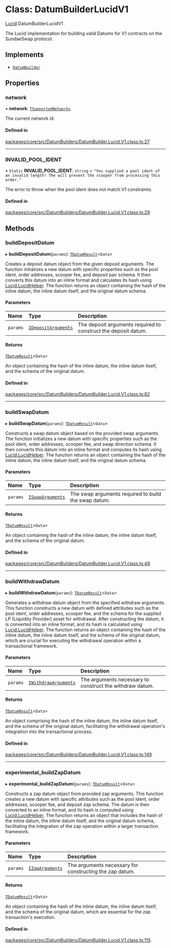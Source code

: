 # Class: DatumBuilderLucidV1

[Lucid](../modules/Lucid.md).DatumBuilderLucidV1

The Lucid implementation for building valid Datums for
V1 contracts on the SundaeSwap protocol.

## Implements

- [`DatumBuilder`](Core.DatumBuilder.md)

## Properties

### network

• **network**: [`TSupportedNetworks`](../modules/Core.md#tsupportednetworks)

The current network id.

#### Defined in

[packages/core/src/DatumBuilders/DatumBuilder.Lucid.V1.class.ts:27](https://github.com/SundaeSwap-finance/sundae-sdk/blob/main/packages/core/src/DatumBuilders/DatumBuilder.Lucid.V1.class.ts#L27)

___

### INVALID\_POOL\_IDENT

▪ `Static` **INVALID\_POOL\_IDENT**: `string` = `"You supplied a pool ident of an invalid length! The will prevent the scooper from processing this order."`

The error to throw when the pool ident does not match V1 constraints.

#### Defined in

[packages/core/src/DatumBuilders/DatumBuilder.Lucid.V1.class.ts:29](https://github.com/SundaeSwap-finance/sundae-sdk/blob/main/packages/core/src/DatumBuilders/DatumBuilder.Lucid.V1.class.ts#L29)

## Methods

### buildDepositDatum

▸ **buildDepositDatum**(`params`): [`TDatumResult`](../modules/Core.md#tdatumresult)\<`Data`\>

Creates a deposit datum object from the given deposit arguments. The function initializes
a new datum with specific properties such as the pool ident, order addresses, scooper fee,
and deposit pair schema. It then converts this datum into an inline format and calculates
its hash using [Lucid.LucidHelper](Lucid.LucidHelper.md). The function returns an object containing the hash of the inline
datum, the inline datum itself, and the original datum schema.

#### Parameters

| Name | Type | Description |
| :------ | :------ | :------ |
| `params` | [`IDepositArguments`](../interfaces/Core.IDepositArguments.md) | The deposit arguments required to construct the deposit datum. |

#### Returns

[`TDatumResult`](../modules/Core.md#tdatumresult)\<`Data`\>

An object containing the hash of the inline datum, the inline datum itself,
                              and the schema of the original datum.

#### Defined in

[packages/core/src/DatumBuilders/DatumBuilder.Lucid.V1.class.ts:82](https://github.com/SundaeSwap-finance/sundae-sdk/blob/main/packages/core/src/DatumBuilders/DatumBuilder.Lucid.V1.class.ts#L82)

___

### buildSwapDatum

▸ **buildSwapDatum**(`params`): [`TDatumResult`](../modules/Core.md#tdatumresult)\<`Data`\>

Constructs a swap datum object based on the provided swap arguments.
The function initializes a new datum with specific properties such as the pool ident,
order addresses, scooper fee, and swap direction schema. It then converts this datum
into an inline format and computes its hash using [Lucid.LucidHelper](Lucid.LucidHelper.md). The function returns an
object containing the hash of the inline datum, the inline datum itself, and the original
datum schema.

#### Parameters

| Name | Type | Description |
| :------ | :------ | :------ |
| `params` | [`ISwapArguments`](../interfaces/Core.ISwapArguments.md) | The swap arguments required to build the swap datum. |

#### Returns

[`TDatumResult`](../modules/Core.md#tdatumresult)\<`Data`\>

An object containing the hash of the inline datum, the inline datum itself,
                              and the schema of the original datum.

#### Defined in

[packages/core/src/DatumBuilders/DatumBuilder.Lucid.V1.class.ts:48](https://github.com/SundaeSwap-finance/sundae-sdk/blob/main/packages/core/src/DatumBuilders/DatumBuilder.Lucid.V1.class.ts#L48)

___

### buildWithdrawDatum

▸ **buildWithdrawDatum**(`params`): [`TDatumResult`](../modules/Core.md#tdatumresult)\<`Data`\>

Generates a withdraw datum object from the specified withdraw arguments. This function constructs
a new datum with defined attributes such as the pool ident, order addresses, scooper fee, and
the schema for the supplied LP (Liquidity Provider) asset for withdrawal. After constructing the datum,
it is converted into an inline format, and its hash is calculated using [Lucid.LucidHelper](Lucid.LucidHelper.md). The function returns
an object containing the hash of the inline datum, the inline datum itself, and the schema of the original
datum, which are crucial for executing the withdrawal operation within a transactional framework.

#### Parameters

| Name | Type | Description |
| :------ | :------ | :------ |
| `params` | [`IWithdrawArguments`](../interfaces/Core.IWithdrawArguments.md) | The arguments necessary to construct the withdraw datum. |

#### Returns

[`TDatumResult`](../modules/Core.md#tdatumresult)\<`Data`\>

An object comprising the hash of the inline datum, the inline datum itself,
                              and the schema of the original datum, facilitating the withdrawal operation's integration into the transactional process.

#### Defined in

[packages/core/src/DatumBuilders/DatumBuilder.Lucid.V1.class.ts:149](https://github.com/SundaeSwap-finance/sundae-sdk/blob/main/packages/core/src/DatumBuilders/DatumBuilder.Lucid.V1.class.ts#L149)

___

### experimental\_buildZapDatum

▸ **experimental_buildZapDatum**(`params`): [`TDatumResult`](../modules/Core.md#tdatumresult)\<`Data`\>

Constructs a zap datum object from provided zap arguments. This function creates a new datum with
specific attributes such as the pool ident, order addresses, scooper fee, and deposit zap schema.
The datum is then converted to an inline format, and its hash is computed using [Lucid.LucidHelper](Lucid.LucidHelper.md). The function
returns an object that includes the hash of the inline datum, the inline datum itself, and the original
datum schema, facilitating the integration of the zap operation within a larger transaction framework.

#### Parameters

| Name | Type | Description |
| :------ | :------ | :------ |
| `params` | [`IZapArguments`](../interfaces/Core.IZapArguments.md) | The arguments necessary for constructing the zap datum. |

#### Returns

[`TDatumResult`](../modules/Core.md#tdatumresult)\<`Data`\>

An object containing the hash of the inline datum, the inline datum itself,
                              and the schema of the original datum, which are essential for the zap transaction's execution.

#### Defined in

[packages/core/src/DatumBuilders/DatumBuilder.Lucid.V1.class.ts:115](https://github.com/SundaeSwap-finance/sundae-sdk/blob/main/packages/core/src/DatumBuilders/DatumBuilder.Lucid.V1.class.ts#L115)
